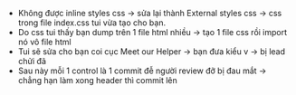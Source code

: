 - Không được inline styles css -> sửa lại thành External styles css -> css trong file index.css tui vừa tạo cho bạn.
- Do css tui thấy bạn dump trên 1 file html nhiều -> tạo 1 file css rồi import nó vô file html
- Tui sẽ sửa cho bạn coi cục Meet our Helper -> bạn đưa kiểu v -> bị lead chửi đã
- Sau này mỗi 1 control là 1 commit đễ người review đỡ bị đau mắt -> chẳng hạn làm xong header thì commit lên